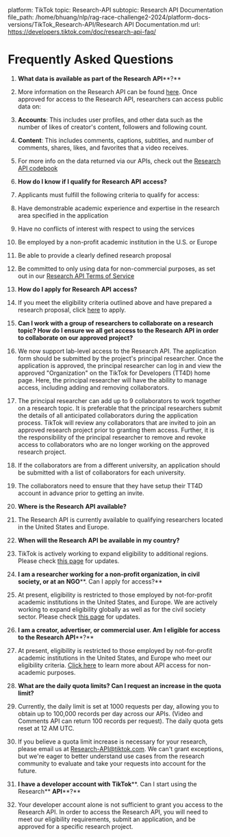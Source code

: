 platform: TikTok
topic: Research-API
subtopic: Research API Documentation
file_path: /home/bhuang/nlp/rag-race-challenge2-2024/platform-docs-versions/TikTok_Research-API/Research API Documentation.md
url: https://developers.tiktok.com/doc/research-api-faq/

# Frequently Asked Questions

1. **What data is available as part of the Research** **API****?**

1. More information on the Research API can be found [here](https://developers.tiktok.com/products/research-api/). Once approved for access to the Research API, researchers can access public data on:

1. **Accounts**: This includes user profiles, and other data such as the number of likes of creator's content, followers and following count.
2. **Content**: This includes comments, captions, subtitles, and number of comments, shares, likes, and favorites that a video receives.

3. For more info on the data returned via our APIs, check out the [Research API codebook](https://developers.tiktok.com/doc/research-api-codebook/)

3. **How do I know if I qualify for Research** **API** **access?**

1. Applicants must fulfill the following criteria to qualify for access:

1. Have demonstrable academic experience and expertise in the research area specified in the application
2. Have no conflicts of interest with respect to using the services
3. Be employed by a non-profit academic institution in the U.S. or Europe
4. Be able to provide a clearly defined research proposal
5. Be committed to only using data for non-commercial purposes, as set out in our [Research API Terms of Service](https://www.tiktok.com/legal/page/global/terms-of-service-research-api/en)

5. **How do I apply for Research** **API** **access?**

1. If you meet the eligibility criteria outlined above and have prepared a research proposal, click [here](https://developers.tiktok.com/application/research-api) to apply.

7. **Can I work with a group of researchers to collaborate on a research topic? How do I ensure we all get access to the Research** **API** **in order to collaborate on our approved project?**

1. We now support lab-level access to the Research API. The application form should be submitted by the project's principal researcher. Once the application is approved, the principal researcher can log in and view the approved "Organization" on the TikTok for Developers (TT4D) home page. Here, the principal researcher will have the ability to manage access, including adding and removing collaborators.
2. The principal researcher can add up to 9 collaborators to work together on a research topic. It is preferable that the principal researchers submit the details of all anticipated collaborators during the application process. TikTok will review any collaborators that are invited to join an approved research project prior to granting them access. Further, it is the responsibility of the principal researcher to remove and revoke access to collaborators who are no longer working on the approved research project.
3. If the collaborators are from a different university, an application should be submitted with a list of collaborators for each university.
4. The collaborators need to ensure that they have setup their TT4D account in advance prior to getting an invite.

9. **Where is the Research** **API** **available?**

1. The Research API is currently available to qualifying researchers located in the United States and Europe.

11. **When will the Research** **API** **be available in my country?**

1. TikTok is actively working to expand eligibility to additional regions. Please check [this page](https://developers.tiktok.com/products/research-api/) for updates.

13. **I am a researcher working for a non-profit organization, in civil society, or at an** **NGO****. Can I apply for access?**

1. At present, eligibility is restricted to those employed by not-for-profit academic institutions in the United States, and Europe. We are actively working to expand eligibility globally as well as for the civil society sector. Please check [this page](https://developers.tiktok.com/products/research-api/) for updates.

15. **I am a creator, advertiser, or commercial user. Am I eligible for access to the Research** **API****?**

1. At present, eligibility is restricted to those employed by not-for-profit academic institutions in the United States, and Europe who meet our eligibility criteria. [Click here](https://developers.tiktok.com/) to learn more about API access for non-academic purposes.

17. **What are the daily quota limits? Can I request an increase in the quota limit?**

1. Currently, the daily limit is set at 1000 requests per day, allowing you to obtain up to 100,000 records per day across our APIs. (Video and Comments API can return 100 records per request). The daily quota gets reset at 12 AM UTC.
2. If you believe a quota limit increase is necessary for your research, please email us at Research-API@tiktok.com. We can't grant exceptions, but we're eager to better understand use cases from the research community to evaluate and take your requests into account for the future.

19. **I have a developer account with** **TikTok****. Can I start using the Research** **API****?**

1. Your developer account alone is not sufficient to grant you access to the Research API. In order to access the Research API, you will need to meet our eligibility requirements, submit an application, and be approved for a specific research project.